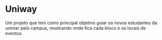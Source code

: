 # Uniway
Um projeto que tem como principal objetivo guiar os novos estudantes da unimar pelo campus, mostrando onde fica cada bloco e os locais de eventos.
